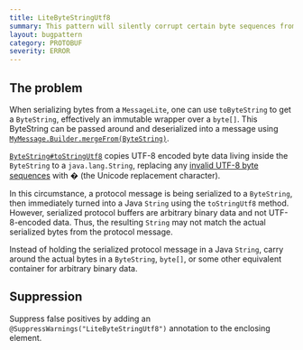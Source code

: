 ```yaml
---
title: LiteByteStringUtf8
summary: This pattern will silently corrupt certain byte sequences from the serialized protocol message. Use ByteString or byte[] directly
layout: bugpattern
category: PROTOBUF
severity: ERROR
---
```


<!--
*** AUTO-GENERATED, DO NOT MODIFY ***
To make changes, edit the @BugPattern annotation or the explanation in docs/bugpattern.
-->

## The problem
When serializing bytes from a `MessageLite`, one can use `toByteString` to get a
`ByteString`, effectively an immutable wrapper over a `byte[]`. This ByteString
can be passed around and deserialized into a message using
[`MyMessage.Builder.mergeFrom(ByteString)`][merge].

[`ByteString#toStringUtf8`] copies UTF-8 encoded byte data living inside the
`ByteString` to a `java.lang.String`, replacing any [invalid UTF-8 byte
sequences][invalid-utf8-byte-sequences] with � (the Unicode replacement character).

In this circumstance, a protocol message is being serialized to a `ByteString`,
then immediately turned into a Java `String` using the `toStringUtf8` method.
However, serialized protocol buffers are arbitrary binary data and not
UTF-8-encoded data. Thus, the resulting `String` may not match the actual
serialized bytes from the protocol message.

Instead of holding the serialized protocol message in a Java `String`, carry
around the actual bytes in a `ByteString`, `byte[]`, or some other equivalent
container for arbitrary binary data.

[merge]: https://developers.google.com/protocol-buffers/docs/reference/java/com/google/protobuf/Message.Builder#mergeFrom-com.google.protobuf.ByteString-
[`ByteString#toStringUtf8`]: https://developers.google.com/protocol-buffers/docs/reference/java/com/google/protobuf/ByteString#toStringUtf8--
[invalid-utf8-byte-sequences]: https://en.wikipedia.org/wiki/UTF-8#Invalid_byte_sequences

## Suppression
Suppress false positives by adding an `@SuppressWarnings("LiteByteStringUtf8")` annotation to the enclosing element.
